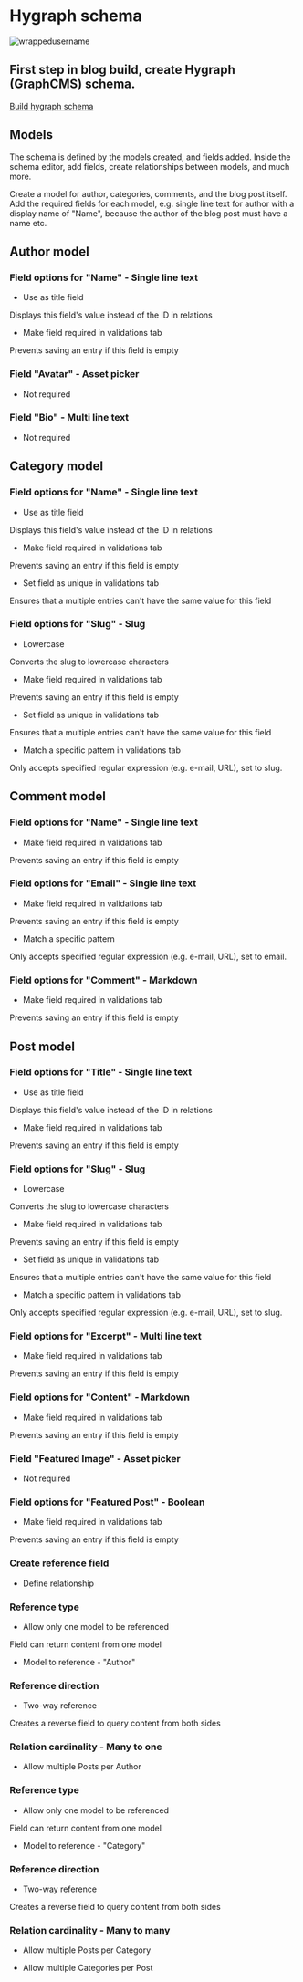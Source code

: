 # Hygraph schema
<p align="left"> <img src="https://komarev.com/ghpvc/?username=Hygraphschema&label=Repository%20views&color=0e75b6&style=flat" alt="wrappedusername" /> </p>

## First step in blog build, create Hygraph (GraphCMS) schema.
[Build hygraph schema](https://hygraph.com/)
## Models
The schema is defined by the models created, and fields added. Inside the schema editor, add fields, create relationships between models, and much more.

Create a model for author, categories, comments, and the blog post itself. Add the required fields for each model, e.g. single line text for author with a display name of "Name", because the author of the blog post must have a name etc.

## Author model

### Field options for "Name" - Single line text

- Use as title field

Displays this field's value instead of the ID in relations

- Make field required in validations tab

Prevents saving an entry if this field is empty

### Field "Avatar" - Asset picker

- Not required

### Field "Bio" - Multi line text

- Not required

## Category model

### Field options for "Name" - Single line text

- Use as title field

Displays this field's value instead of the ID in relations

- Make field required in validations tab

Prevents saving an entry if this field is empty

- Set field as unique in validations tab

Ensures that a multiple entries can't have the same value for this field

### Field options for "Slug" - Slug

- Lowercase

Converts the slug to lowercase characters

- Make field required in validations tab

Prevents saving an entry if this field is empty

- Set field as unique in validations tab

Ensures that a multiple entries can't have the same value for this field

- Match a specific pattern in validations tab

Only accepts specified regular expression (e.g. e-mail, URL), set to slug.

## Comment model 

### Field options for "Name" - Single line text

- Make field required in validations tab

Prevents saving an entry if this field is empty

### Field options for "Email" - Single line text

- Make field required in validations tab

Prevents saving an entry if this field is empty

- Match a specific pattern

Only accepts specified regular expression (e.g. e-mail, URL), set to email.

### Field options for "Comment" - Markdown

- Make field required in validations tab

Prevents saving an entry if this field is empty

## Post model

### Field options for "Title" - Single line text

- Use as title field

Displays this field's value instead of the ID in relations

- Make field required in validations tab

Prevents saving an entry if this field is empty

### Field options for "Slug" - Slug

- Lowercase

Converts the slug to lowercase characters

- Make field required in validations tab

Prevents saving an entry if this field is empty

- Set field as unique in validations tab

Ensures that a multiple entries can't have the same value for this field

- Match a specific pattern in validations tab

Only accepts specified regular expression (e.g. e-mail, URL), set to slug.

### Field options for "Excerpt" - Multi line text

- Make field required in validations tab

Prevents saving an entry if this field is empty

### Field options for "Content" - Markdown

- Make field required in validations tab

Prevents saving an entry if this field is empty

### Field "Featured Image" - Asset picker

- Not required

### Field options for "Featured Post" - Boolean

- Make field required in validations tab

Prevents saving an entry if this field is empty

### Create reference field

- Define relationship

### Reference type

- Allow only one model to be referenced

Field can return content from one model

- Model to reference - "Author"

### Reference direction

- Two-way reference

Creates a reverse field to query content from both sides

### Relation cardinality - Many to one

- Allow multiple Posts per Author

### Reference type

- Allow only one model to be referenced

Field can return content from one model

- Model to reference - "Category"

### Reference direction

- Two-way reference

Creates a reverse field to query content from both sides

### Relation cardinality - Many to many

- Allow multiple Posts per Category

- Allow multiple Categories per Post










